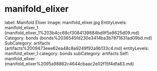 # manifold_elixer

label: Manifold Elixer
Image: manifold_elixer.jpg
EntityLevels: manifold_elixer_1 (manifold_elixer_1%203b4cc68cf3084139884bd9f5e8625d09.md)
Category: bonds (bonds%2036545fd230e3414ba3b7871631ad09bd.md)
SubCategory: artifacts (artifacts%2009473eee62ea48c8a9249f92a9b133c4.md)
entityLevels: manifold_elixer_1
category: bonds
subCategory: artifacts
Self: manifold_elixer (manifold_elixer%2095a98862c4644cbaac2e02f15f4dfa83.md)

[](Untitled%204da79c08f1c04455a6dd94c41a029db9.md)